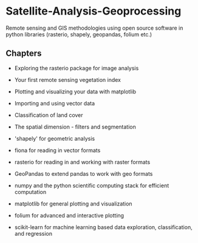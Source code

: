 # Satellite-Analysis-Geoprocessing
Remote sensing and GIS methodologies using open source software in python libraries (rasterio, shapely, geopandas, folium etc.)

## Chapters
- Exploring the rasterio package for image analysis
- Your first remote sensing vegetation index
- Plotting and visualizing your data with matplotlib
- Importing and using vector data
- Classification of land cover
- The spatial dimension - filters and segmentation

- 'shapely' for geometric analysis
- fiona for reading in vector formats
- rasterio for reading in and working with raster formats
- GeoPandas to extend pandas to work with geo formats
- numpy and the python scientific computing stack for efficient computation
- matplotlib for general plotting and visualization
- folium for advanced and interactive plotting
- scikit-learn for machine learning based data exploration, classification, and regression
